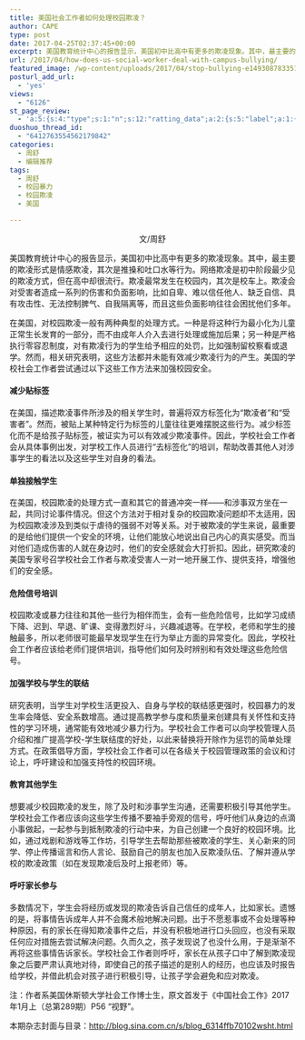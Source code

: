 ```yaml
---
title: 美国社会工作者如何处理校园欺凌？
author: CAPE
type: post
date: 2017-04-25T02:37:45+00:00
excerpt: 美国教育统计中心的报告显示，美国初中比高中有更多的欺凌现象。其中，最主要的欺凌形式是情感欺凌，其次是推搡和吐口水等行为。
url: /2017/04/how-does-us-social-worker-deal-with-campus-bullying/
featured_image: /wp-content/uploads/2017/04/stop-bullying-e1493087833510.jpg
posturl_add_url:
  - 'yes'
views:
  - "6126"
st_page_review:
  - 'a:5:{s:4:"type";s:1:"n";s:12:"ratting_data";a:2:{s:5:"label";a:1:{i:0;s:0:"";}s:5:"score";a:1:{i:0;s:1:"0";}}s:7:"postion";s:2:"tl";s:5:"title";s:0:"";s:11:"score_label";s:0:"";}'
duoshuo_thread_id:
  - "6412763554562179842"
categories:
  - 周舒
  - 编辑推荐
tags:
  - 周舒
  - 校园暴力
  - 校园欺凌
  - 美国

---
```

<p style="text-align: center;">
  文/周舒
</p>


美国教育统计中心的报告显示，美国初中比高中有更多的欺凌现象。其中，最主要的欺凌形式是情感欺凌，其次是推搡和吐口水等行为。网络欺凌是初中阶段最少见的欺凌方式，但在高中却很流行。欺凌最常发生在校园内，其次是校车上。欺凌会对受害者造成一系列的伤害和负面影响，比如自卑、难以信任他人、缺乏自信、具有攻击性、无法控制脾气、自我隔离等，而且这些负面影响往往会困扰他们多年。

在美国，对校园欺凌一般有两种典型的处理方式。一种是将这种行为最小化为儿童正常生长发育的一部分，而不由成年人介入去进行处理或施加后果；另一种是严格执行零容忍制度，对有欺凌行为的学生给予相应的处罚，比如强制留校察看或退学。然而，相关研究表明，这些方法都并未能有效减少欺凌行为的产生。美国的学校社会工作者尝试通过以下这些工作方法来加强校园安全。


#### 减少贴标签

在美国，描述欺凌事件所涉及的相关学生时，普遍将双方标签化为“欺凌者”和“受害者”。然而，被贴上某种特定行为标签的儿童往往更难摆脱这些行为。减少标签化而不是给孩子贴标签，被证实为可以有效减少欺凌事件。因此，学校社会工作者会从具体事例出发，对学校工作人员进行“去标签化”的培训，帮助改善其他人对涉事学生的看法以及这些学生对自身的看法。

#### 单独接触学生

在美国，校园欺凌的处理方式一直和其它的普通冲突一样——和涉事双方坐在一起，共同讨论事件情况。但这个方法对于相对复杂的校园欺凌问题却不太适用，因为校园欺凌涉及到类似于虐待的强弱不对等关系。对于被欺凌的学生来说，最重要的是给他们提供一个安全的环境，让他们能放心地说出自己内心的真实感受。而当对他们造成伤害的人就在身边时，他们的安全感就会大打折扣。因此，研究欺凌的美国专家号召学校社会工作者与欺凌受害人一对一地开展工作、提供支持，增强他们的安全感。

#### 危险信号培训

校园欺凌或暴力往往和其他一些行为相伴而生，会有一些危险信号，比如学习成绩下降、迟到、早退、旷课、变得激烈好斗，兴趣减退等。在学校，老师和学生的接触最多，所以老师很可能最早发现学生在行为举止方面的异常变化。因此，学校社会工作者应该给老师们提供培训，指导他们如何及时辨别和有效处理这些危险信号。

#### 加强学校与学生的联结

研究表明，当学生对学校生活更投入、自身与学校的联结感更强时，校园暴力的发生率会降低、安全系数增高。通过提高教学参与度和质量来创建具有关怀性和支持性的学习环境，通常能有效地减少暴力行为。学校社会工作者可以向学校管理人员介绍和推广提高学校-学生联结度的好处，以此来替换将开除作为惩罚的简单处理方式。在政策倡导方面，学校社会工作者可以在各级关于校园管理政策的会议和讨论上，呼吁建设和加强支持性的校园环境。
   
#### 教育其他学生

想要减少校园欺凌的发生，除了及时和涉事学生沟通，还需要积极引导其他学生。学校社会工作者应该向这些学生传播不要袖手旁观的信号，呼吁他们从身边的点滴小事做起，一起参与到抵制欺凌的行动中来，为自己创建一个良好的校园环境。比如，通过戏剧和游戏等工作坊，引导学生去帮助那些被欺凌的学生、关心新来的同学、停止传播谣言和伤人言论、鼓励自己的朋友也加入反欺凌队伍、了解并遵从学校的欺凌政策（如在发现欺凌后及时上报老师）等。
      
#### 呼吁家长参与

多数情况下，学生会将经历或发现的欺凌告诉自己信任的成年人，比如家长。遗憾的是，将事情告诉成年人并不会魔术般地解决问题。出于不愿惹事或不会处理等种种原因，有的家长在得知欺凌事件之后，并没有积极地进行口头回应，也没有采取任何应对措施去尝试解决问题。久而久之，孩子发现说了也没什么用，于是渐渐不再将这些事情告诉家长。学校社会工作者则呼吁，家长在从孩子口中了解到欺凌现象之后要严肃认真地对待，即使自己的孩子描述的是别人的经历，也应该及时报告给学校，并借此机会对孩子进行积极引导，让孩子学会避免和应对欺凌。

注：作者系美国休斯顿大学社会工作博士生，原文首发于《中国社会工作》2017年1月上（总第289期）P56 “视野”。

本期杂志封面与目录：http://blog.sina.com.cn/s/blog_6314ffb70102wsht.html
          

